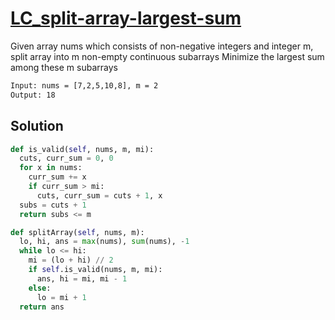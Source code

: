 # [LC_split-array-largest-sum](https://leetcode.com/problems/split-array-largest-sum)

Given array nums which consists of non-negative integers and integer m, split array into m non-empty continuous subarrays
Minimize the largest sum among these m subarrays

```txt
Input: nums = [7,2,5,10,8], m = 2
Output: 18
```

## Solution

```py
def is_valid(self, nums, m, mi):
  cuts, curr_sum = 0, 0
  for x in nums:
    curr_sum += x
    if curr_sum > mi:
      cuts, curr_sum = cuts + 1, x
  subs = cuts + 1
  return subs <= m

def splitArray(self, nums, m):
  lo, hi, ans = max(nums), sum(nums), -1
  while lo <= hi:
    mi = (lo + hi) // 2
    if self.is_valid(nums, m, mi):
      ans, hi = mi, mi - 1
    else:
      lo = mi + 1
  return ans
```
